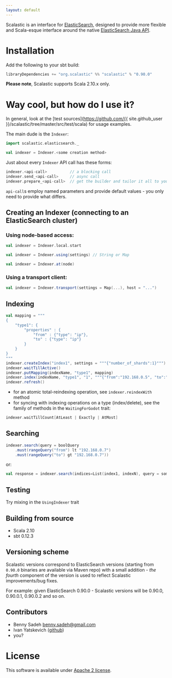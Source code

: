 ```yaml
---
layout: default
---
```


Scalastic is an interface for [ElasticSearch](http://www.elasticsearch.org), designed to provide more flexible
and Scala-esque interface around the native [ElasticSearch Java API](http://www.elasticsearch.org/guide/reference/java-api/).


# Installation

Add the following to your sbt build:

```scala
libraryDependencies += "org.scalastic" %% "scalastic" % "0.90.0"
```

**Please note**, Scalastic supports Scala 2.10.x only.

# Way cool, but how do I use it?

In general, look at the [test sources](https://github.com/{{ site.github_user }}/scalastic/tree/master/src/test/scala)
for usage examples.

The main dude is the `Indexer`:

```scala
import scalastic.elasticsearch._

val indexer = Indexer.<some creation method>
```

Just about every `Indexer` API call has these forms:

```scala
indexer.<api-call>          // a blocking call
indexer.send_<api-call>     // async call
indexer.prepare_<api-call>  // get the builder and tailor it all to your heart's content
```

`api-call`s employ named parameters and provide default values - you only need to provide what differs.


## Creating an Indexer (connecting to an ElasticSearch cluster)

### Using node-based access:

```scala
val indexer = Indexer.local.start
```


```scala
val indexer = Indexer.using(settings) // String or Map
```


```scala
val indexer = Indexer.at(node)
```

### Using a transport client:

```scala
val indexer = Indexer.transport(settings = Map(...), host = "...")
```

## Indexing

```scala
val mapping = """
{
    "type1": {
        "properties" : {
            "from" : {"type": "ip"},
            "to" : {"type": "ip"}
        }
    }
}
"""
indexer.createIndex("index1", settings = """{"number_of_shards":1}""")
indexer.waitTillActive()
indexer.putMapping(indexName, "type1", mapping)
indexer.index(indexName, "type1", "1", """{"from":"192.168.0.5", "to":"192.168.0.10"}""")
indexer.refresh()
```

* for an atomic total-reindexing operation, see `indexer.reindexWith` method
* for syncing with indexing operations on a type (index/delete), see the family of methods in the `WaitingForGodot` trait:

```scala
indexer.waitTillCount[AtLeast | Exactly | AtMost]
```

## Searching

```scala
indexer.search(query = boolQuery
    .must(rangeQuery("from") lt "192.168.0.7")
    .must(rangeQuery("to") gt "192.168.0.7"))
```

or:

```scala
val response = indexer.search(indices=List(index1, indexN), query = some_narly_query, from=100, size=25, ...)
```

## Testing
Try mixing in the `UsingIndexer` trait

## Building from source
* Scala 2.10
* sbt 0.12.3

## Versioning scheme
Scalastic versions correspond to ElasticSearch versions (starting from `0.90.0` binaries are available via Maven repo)
with a small addition - *the fourth* component of the version is used to reflect Scalastic improvements/bug fixes.

For example:
given ElasticSearch 0.90.0 - Scalastic versions will be 0.90.0, 0.90.0.1, 0.90.0.2 and so on.

## Contributors
* Benny Sadeh <benny.sadeh@gmail.com>
* Ivan Yatskevich ([github](https://github.com/yatskevich))
* you?

# License

This software is available under [Apache 2 license](http://www.apache.org/licenses/LICENSE-2.0.html).